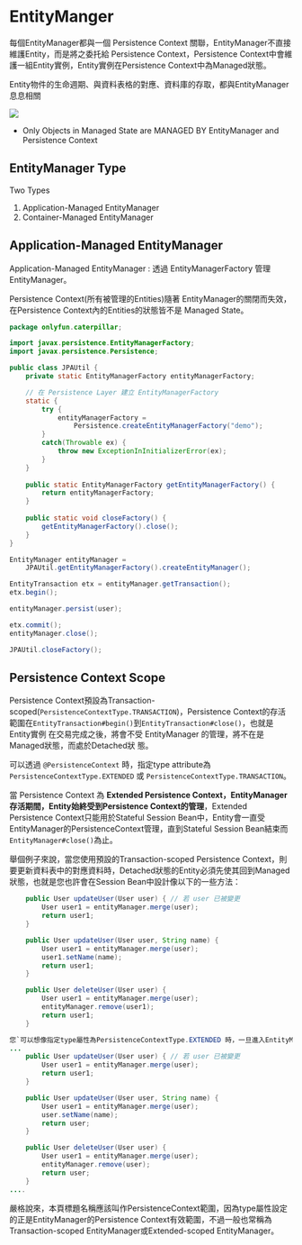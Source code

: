# EntityManger

每個EntityManager都與一個 Persistence Context 關聯，EntityManager不直接維護Entity，而是將之委托給 Persistence Context，Persistence Context中會維護一組Entity實例，Entity實例在Persistence Context中為Managed狀態。

Entity物件的生命週期、與資料表格的對應、資料庫的存取，都與EntityManager息息相關

![](https://i.imgur.com/ueO4FzQ.png)  
- Only Objects in Managed State are MANAGED BY EntityManager and Persistence Context

## EntityManager Type

Two Types
1. Application-Managed EntityManager
2. Container-Managed EntityManager


## Application-Managed EntityManager

Application-Managed EntityManager : 透過 EntityManagerFactory 管理 EntityManager。

Persistence Context(所有被管理的Entities)隨著 EntityManager的關閉而失效，在Persistence Context內的Entities的狀態皆不是 Managed State。

```java
package onlyfun.caterpillar;

import javax.persistence.EntityManagerFactory;
import javax.persistence.Persistence;

public class JPAUtil {
    private static EntityManagerFactory entityManagerFactory;

    // 在 Persistence Layer 建立 EntityManagerFactory
    static {
        try {
            entityManagerFactory = 
                Persistence.createEntityManagerFactory("demo");
        }
        catch(Throwable ex) {
            throw new ExceptionInInitializerError(ex);
        }
    }
 
    public static EntityManagerFactory getEntityManagerFactory() {
        return entityManagerFactory;
    }
 
    public static void closeFactory() {
        getEntityManagerFactory().close();
    }
}

EntityManager entityManager = 
    JPAUtil.getEntityManagerFactory().createEntityManager();

EntityTransaction etx = entityManager.getTransaction();
etx.begin();

entityManager.persist(user);

etx.commit();
entityManager.close();    

JPAUtil.closeFactory();
```


## Persistence Context Scope

Persistence Context預設為Transaction-scoped(`PersistenceContextType.TRANSACTION`)，Persistence Context的存活範圍在`EntityTransaction#begin()`到`EntityTransaction#close()`，也就是 Entity實例 在交易完成之後，將會不受 EntityManager 的管理，將不在是Managed狀態，而處於Detached狀 態。

可以透過 `@PersistenceContext` 時，指定type attribute為 `PersistenceContextType.EXTENDED` 或 `PersistenceContextType.TRANSACTION`。

當 Persistence Context 為 **Extended Persistence Context，EntityManager存活期間，Entity始終受到Persistence Context的管理**，Extended Persistence Context只能用於Stateful Session Bean中，Entity會一直受EntityManager的PersistenceContext管理，直到Stateful Session Bean結束而`EntityManager#close()`為止。

舉個例子來說，當您使用預設的Transaction-scoped Persistence Context，則要更新資料表中的對應資料時，Detached狀態的Entity必須先使其回到Managed狀態，也就是您也許會在Session Bean中設計像以下的一些方法：


```java
    public User updateUser(User user) { // 若 user 已被變更
        User user1 = entityManager.merge(user);
        return user1;
    }

    public User updateUser(User user, String name) { 
        User user1 = entityManager.merge(user);
        user1.setName(name);
        return user1;
    }

    public User deleteUser(User user) {
        User user1 = entityManager.merge(user);
        entityManager.remove(user1);
        return user1;
    }

您`可以想像指定type屬性為PersistenceContextType.EXTENDED 時，一旦進入EntityManager的管理，Entity一直處於Managed的狀態，若如此，則以上的程式片段中，有些不再需要：
...
    public User updateUser(User user) { // 若 user 已被變更
        User user1 = entityManager.merge(user);
        return user1;
    }

    public User updateUser(User user, String name) { 
        User user1 = entityManager.merge(user);
        user.setName(name);
        return user;
    }

    public User deleteUser(User user) {
        User user1 = entityManager.merge(user);
        entityManager.remove(user);
        return user;
    }
....
```

嚴格說來，本頁標題名稱應該叫作PersistenceContext範圍，因為type屬性設定的正是EntityManager的Persistence Context有效範圍，不過一般也常稱為Transaction-scoped EntityManager或Extended-scoped EntityManager。